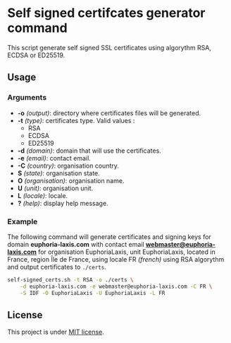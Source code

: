 # Self signed certifcates generator command

This script generate self signed SSL certificates using algorythm RSA, ECDSA or
ED25519.

## Usage

### Arguments

* **-o** *(output)*: directory where certificates files will be generated.
* **-t** *(type)*: certificates type. Valid values : 
	* RSA
	* ECDSA
	* ED25519
* **-d** *(domain)*: domain that will use the certificates.
* **-e** *(email)*: contact email.
* **-C** *(country)*: organisation country.
* **S** *(state)*: organisation state.
* **O** *(organisation)*: organisation name.
* **U** *(unit)*: organisation unit.
* **L** *(locale)*: locale.
* **?** *(help)*: display help message.

### Example

The following command will generate certificates and signing keys for domain
**euphoria-laxis.com** with contact email **webmaster@euphoria-laxis.com** for
organisation EuphoriaLaxis, unit EuphoriaLaxis, located in France, region Île 
de France, using locale FR *(french)* using RSA algorythm and output
certificates to `./certs`.

````sh
self-signed_certs.sh -t RSA -o ./certs \
	-d euphoria-laxis.com -e webmaster@euphoria-laxis.com -C FR \
	-S IDF -O EuphoriaLaxis -U EuphoriaLaxis -L FR
````

## License

This project is under [MIT license](./LICENSE).